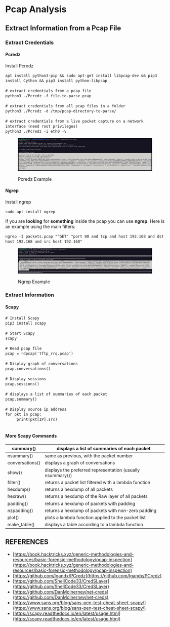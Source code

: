 # Pcap Analysis

## Extract Information from a Pcap File

### Extract Credentials

#### Pcredz

Install Pcredz

```
apt install python3-pip && sudo apt-get install libpcap-dev && pip3 install Cython && pip3 install python-libpcap

# extract credentials from a pcap file
python3 ./Pcredz -f file-to-parse.pcap

# extract credentials from all pcap files in a folder
python3 ./Pcredz -d /tmp/pcap-directory-to-parse/

# extract credentials from a live packet capture on a network interface (need root privileges)
python3 ./Pcredz -i eth0 -v
```

<figure><img src="../../../.gitbook/assets/image (2) (1) (1) (1).png" alt=""><figcaption><p>Pcredz Example</p></figcaption></figure>

#### Ngrep

Install ngrep

```
sudo apt install ngrep
```

If you are **looking** for **something** inside the pcap you can use **ngrep**. Here is an example using the main filters:

```
ngrep -I packets.pcap "^GET" "port 80 and tcp and host 192.168 and dst host 192.168 and src host 192.168"
```

<figure><img src="../../../.gitbook/assets/image (1) (1) (1) (1) (1) (1) (1).png" alt=""><figcaption><p>Ngrep Example</p></figcaption></figure>



### Extract Information

#### Scapy

```
# Install Scapy
pip3 install scapy

# Start Scapy
scapy

# Read pcap file
pcap = rdpcap('tftp_rrq.pcap')

# Display graph of conversations
pcap.conversations()

# Display sessions
pcap.sessions()

# displays a list of summaries of each packet
pcap.summary()

# Display source ip address
for pkt in pcap:
     print(pkt[IP].src)


```

#### More Scapy Commands

| summary()       | displays a list of summaries of each packet                |
| --------------- | ---------------------------------------------------------- |
| nsummary()      | same as previous, with the packet number                   |
| conversations() | displays a graph of conversations                          |
| show()          | displays the preferred representation (usually nsummary()) |
| filter()        | returns a packet list filtered with a lambda function      |
| hexdump()       | returns a hexdump of all packets                           |
| hexraw()        | returns a hexdump of the Raw layer of all packets          |
| padding()       | returns a hexdump of packets with padding                  |
| nzpadding()     | returns a hexdump of packets with non-zero padding         |
| plot()          | plots a lambda function applied to the packet list         |
| make\_table()   | displays a table according to a lambda function            |





## REFERENCES

* [https://book.hacktricks.xyz/generic-methodologies-and-resources/basic-forensic-methodology/pcap-inspection](https://book.hacktricks.xyz/generic-methodologies-and-resources/basic-forensic-methodology/pcap-inspection)
* [https://github.com/lgandx/PCredz](https://github.com/lgandx/PCredz)
* [https://github.com/ShellCode33/CredSLayer](https://github.com/ShellCode33/CredSLayer)
* [https://github.com/DanMcInerney/net-creds](https://github.com/DanMcInerney/net-creds)
* [https://www.sans.org/blog/sans-pen-test-cheat-sheet-scapy/](https://www.sans.org/blog/sans-pen-test-cheat-sheet-scapy/)
* [https://scapy.readthedocs.io/en/latest/usage.html](https://scapy.readthedocs.io/en/latest/usage.html)



